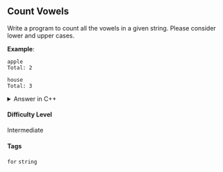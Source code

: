 ## Count Vowels

Write a program to count all the vowels in a given string. Please consider lower and upper cases.

**Example**:

```console
apple
Total: 2
```

```console
house
Total: 3
```

<details>
<summary>Answer in C++</summary>

```cpp
#include <iostream>
#include <cstring>

using namespace std;

int main(){

    int i;
    int total = 0;
    string word;

    cin >> word;

    for (i = 0; i < word.length(); i++){

        if (word[i] == 'a' || word[i] == 'A') {
            total++;
        }
        if (word[i] == 'e' || word[i] == 'E') {
            total++;
        }
        if (word[i] == 'i' || word[i] == 'I') {
            total++;
        }
        if (word[i] == 'o' || word[i] == 'O') {
            total++;
        }
        if (word[i] == 'u' || word[i] == 'U') {
            total++;
        }
    }

    cout << "Total: " << total << endl;
}
```

</details>

#### Difficulty Level

Intermediate

#### Tags

`for` `string`
